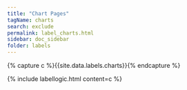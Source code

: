 ```yaml
---
title: "Chart Pages"
tagName: charts
search: exclude
permalink: label_charts.html
sidebar: doc_sidebar
folder: labels
---
```


{% capture c %}{{site.data.labels.charts}}{% endcapture %}

{% include labellogic.html content=c %}


